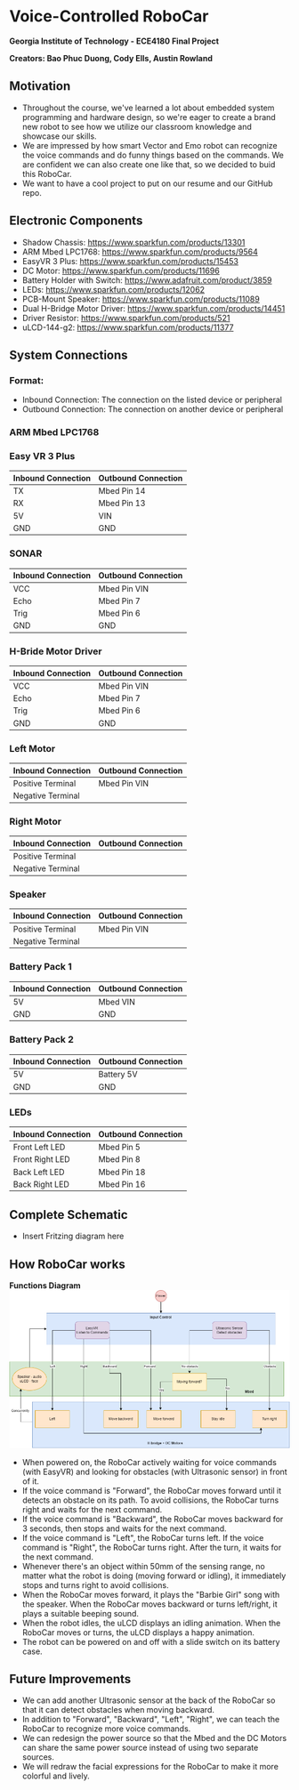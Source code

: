 # Voice-Controlled RoboCar
**Georgia Institute of Technology - ECE4180 Final Project**

**Creators: Bao Phuc Duong, Cody Ells, Austin Rowland**

## Motivation
* Throughout the course, we've learned a lot about embedded system programming and hardware design, so we're eager to create a brand new robot to see how we utilize our classroom knowledge and showcase our skills.
* We are impressed by how smart Vector and Emo robot can recognize the voice commands and do funny things based on the commands. We are confident we can also create one like that, so we decided to buid this RoboCar.
* We want to have a cool project to put on our resume and our GitHub repo.

## Electronic Components
* Shadow Chassis: https://www.sparkfun.com/products/13301
* ARM Mbed LPC1768: https://www.sparkfun.com/products/9564
* EasyVR 3 Plus: https://www.sparkfun.com/products/15453
* DC Motor: https://www.sparkfun.com/products/11696
* Battery Holder with Switch: https://www.adafruit.com/product/3859
* LEDs: https://www.sparkfun.com/products/12062
* PCB-Mount Speaker: https://www.sparkfun.com/products/11089
* Dual H-Bridge Motor Driver: https://www.sparkfun.com/products/14451
* Driver Resistor: https://www.sparkfun.com/products/521
* uLCD-144-g2: https://www.sparkfun.com/products/11377

## System Connections

### Format: 
* Inbound Connection: The connection on the listed device or peripheral
* Outbound Connection: The connection on another device or peripheral

### ARM Mbed LPC1768

### Easy VR 3 Plus
| Inbound Connection | Outbound Connection |
| --- | --- |
| TX | Mbed Pin 14 |
| RX | Mbed Pin 13 |
| 5V | VIN |
| GND | GND| 

### SONAR
| Inbound Connection | Outbound Connection |
| --- | --- |
| VCC | Mbed Pin VIN |
| Echo | Mbed Pin 7 |
| Trig | Mbed Pin 6 |
| GND | GND| 

### H-Bride Motor Driver
| Inbound Connection | Outbound Connection |
| --- | --- |
| VCC | Mbed Pin VIN |
| Echo | Mbed Pin 7 |
| Trig | Mbed Pin 6 |
| GND | GND|

### Left Motor
| Inbound Connection | Outbound Connection |
| --- | --- |
| Positive Terminal | Mbed Pin VIN |
| Negative Terminal |  |

### Right Motor
| Inbound Connection | Outbound Connection |
| --- | --- |
| Positive Terminal |  |
| Negative Terminal |  |

### Speaker
| Inbound Connection | Outbound Connection |
| --- | --- |
| Positive Terminal | Mbed Pin VIN |
| Negative Terminal |  |

### Battery Pack 1
| Inbound Connection | Outbound Connection |
| --- | --- |
| 5V | Mbed VIN |
| GND | GND |

### Battery Pack 2
| Inbound Connection | Outbound Connection |
| --- | --- |
| 5V | Battery 5V |
| GND | GND |

### LEDs
| Inbound Connection | Outbound Connection |
| --- | --- |
| Front Left LED | Mbed Pin 5 |
| Front Right LED | Mbed Pin 8 |
| Back Left LED | Mbed Pin 18 |
| Back Right LED | Mbed Pin 16 | 

## Complete Schematic
* Insert Fritzing diagram here

## How RoboCar works
**Functions Diagram** 
![Alt_text](https://github.com/PatrickDuong3001/Voice-Controlled_RoboCar/blob/master/diagram.png)
* When powered on, the RoboCar actively waiting for voice commands (with EasyVR) and looking for obstacles (with Ultrasonic sensor) in front of it. 
* If the voice command is "Forward", the RoboCar moves forward until it detects an obstacle on its path. To avoid collisions, the RoboCar turns right and waits for the next command. 
* If the voice command is "Backward", the RoboCar moves backward for 3 seconds, then stops and waits for the next command. 
* If the voice command is "Left", the RoboCar turns left. If the voice command is "Right", the RoboCar turns right. After the turn, it waits for the next command. 
* Whenever there's an object within 50mm of the sensing range, no matter what the robot is doing (moving forward or idling), it immediately stops and turns right to avoid collisions. 
* When the RoboCar moves forward, it plays the "Barbie Girl" song with the speaker. When the RoboCar moves backward or turns left/right, it plays a suitable beeping sound.
* When the robot idles, the uLCD displays an idling animation. When the RoboCar moves or turns, the uLCD displays a happy animation.    
* The robot can be powered on and off with a slide switch on its battery case. 

## Future Improvements
* We can add another Ultrasonic sensor at the back of the RoboCar so that it can detect obstacles when moving backward. 
* In addition to "Forward", "Backward", "Left", "Right", we can teach the RoboCar to recognize more voice commands. 
* We can redesign the power source so that the Mbed and the DC Motors can share the same power source instead of using two separate sources. 
* We will redraw the facial expressions for the RoboCar to make it more colorful and lively. 
